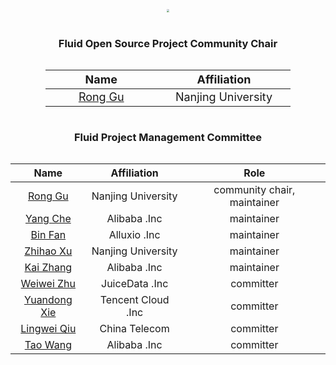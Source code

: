 <br>
<br>
<br>
<div align=center>
<img src="/fluid-horizontal-color.png" style="zoom:30%;"/>
</div>
<br>

### <center>Fluid Open Source Project Community Chair</center>

<style>
.center 
{
  width: auto;
  display: table;
  margin-left: auto;
  margin-right: auto;
}
</style>

<div class="center">

| &nbsp;&nbsp;&nbsp;&nbsp;&nbsp;&nbsp;&nbsp;&nbsp;&nbsp;&nbsp;&nbsp;&nbsp; <font size=4.5>Name</font>  &nbsp;&nbsp;&nbsp;&nbsp;&nbsp;&nbsp;&nbsp;&nbsp;&nbsp;&nbsp;&nbsp;&nbsp; | &nbsp;&nbsp;&nbsp;&nbsp;&nbsp;&nbsp;&nbsp;&nbsp;&nbsp;&nbsp;&nbsp;&nbsp; <font size=4.5>Affiliation</font> &nbsp;&nbsp;&nbsp;&nbsp;&nbsp;&nbsp;&nbsp;&nbsp;&nbsp;&nbsp;&nbsp;&nbsp; |
| :----------------------------------------------------------: | :----------------------------------------------------------: |
|              <font size=4.5>[Rong Gu]()</font>               |           <font size=4.5>Nanjing University</font>           |

</div>



### <center>Fluid Project Management Committee</center>


<p align="center"></p>

<div class="center">


|       Name       |    Affiliation     |            Role             |
| :--------------: | :----------------: | :-------------------------: |
|   [Rong Gu]()    | Nanjing University | community chair, maintainer |
|   [Yang Che]()   |    Alibaba .Inc    |         maintainer          |
|   [Bin Fan]()    |    Alluxio .Inc    |         maintainer          |
|  [Zhihao Xu]()   | Nanjing University |         maintainer          |
|  [Kai Zhang]()   |    Alibaba .Inc    |         maintainer          |
|  [Weiwei Zhu]()  |   JuiceData .Inc   |          committer          |
| [Yuandong Xie]() | Tencent Cloud .Inc |          committer          |
| [Lingwei Qiu]()  |   China Telecom    |          committer          |
|   [Tao Wang]()   |    Alibaba .Inc    |          committer          |

</div>